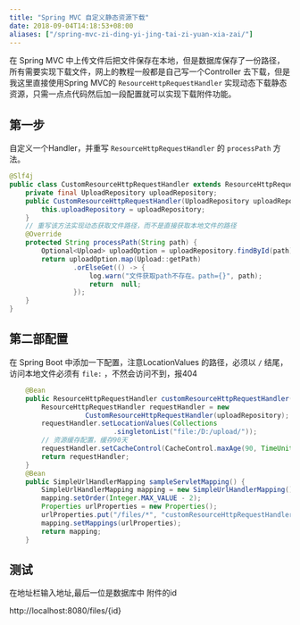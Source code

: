 ```yaml
---
title: "Spring MVC 自定义静态资源下载"
date: 2018-09-04T14:18:53+08:00
aliases: ["/spring-mvc-zi-ding-yi-jing-tai-zi-yuan-xia-zai/"]
---
```



在 Spring MVC 中上传文件后把文件保存在本地，但是数据库保存了一份路径，所有需要实现下载文件，网上的教程一般都是自己写一个Controller 去下载，但是我这里直接使用Spring MVC的 `ResourceHttpRequestHandler` 实现动态下载静态资源，只需一点点代码然后加一段配置就可以实现下载附件功能。
## 第一步
自定义一个Handler，并重写 `ResourceHttpRequestHandler` 的 `processPath` 方法。

```java
@Slf4j
public class CustomResourceHttpRequestHandler extends ResourceHttpRequestHandler {
    private final UploadRepository uploadRepository;
    public CustomResourceHttpRequestHandler(UploadRepository uploadRepository) {
        this.uploadRepository = uploadRepository;
    }
    // 重写该方法实现动态获取文件路径，而不是直接获取本地文件的路径
    @Override
    protected String processPath(String path) {
        Optional<Upload> uploadOption = uploadRepository.findById(path);
        return uploadOption.map(Upload::getPath)
                .orElseGet(() -> {
                    log.warn("文件获取path不存在。path={}", path);
                    return  null;
                });
    }
}
```
## 第二部配置
在 Spring Boot 中添加一下配置，注意LocationValues 的路径，必须以 `/` 结尾，访问本地文件必须有 `file:` ，不然会访问不到，报404
```java
    @Bean
    public ResourceHttpRequestHandler customResourceHttpRequestHandler(UploadRepository uploadRepository) {
        ResourceHttpRequestHandler requestHandler = new 
                   CustomResourceHttpRequestHandler(uploadRepository); 
        requestHandler.setLocationValues(Collections
                          .singletonList("file:/D:/upload/"));
        // 资源缓存配置，缓存90天
        requestHandler.setCacheControl(CacheControl.maxAge(90, TimeUnit.DAYS));
        return requestHandler;
    }
    @Bean
    public SimpleUrlHandlerMapping sampleServletMapping() {
        SimpleUrlHandlerMapping mapping = new SimpleUrlHandlerMapping();
        mapping.setOrder(Integer.MAX_VALUE - 2);
        Properties urlProperties = new Properties();
        urlProperties.put("/files/*", "customResourceHttpRequestHandler");
        mapping.setMappings(urlProperties);
        return mapping;
    }
```
## 测试
在地址栏输入地址,最后一位是数据库中 附件的id

http://localhost:8080/files/{id}